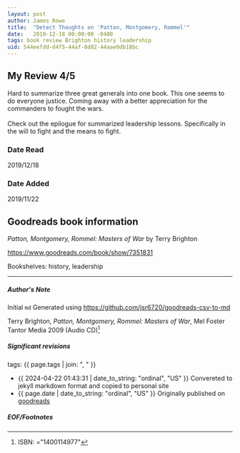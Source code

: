 ```yaml
---
layout: post
author: James Rowe
title:  "Detect Thoughts on 'Patton, Montgomery, Rommel'"
date:   2019-12-18 00:00:00 -0400
tags: book review Brighton history leadership
uid: 544eefdd-d4f5-44af-8d82-44aae0db18bc
---
```


<!-- highly dependent on how you personally use jekyll templates, and how you want this to show up -->
<!-- escape any jekyll keys with double brackets -->

## My Review 4/5

Hard to summarize three great generals into one book. This one seems to do everyone justice. Coming away with a better appreciation for the commanders to fought the wars.<br/><br/>Check out the epilogue for summarized leadership lessons. Specifically in the will to fight and the means to fight.

### Date Read
2019/12/18

### Date Added
2019/11/22

## Goodreads book information

*Patton, Montgomery, Rommel: Masters of War* by Terry Brighton

https://www.goodreads.com/book/show/7351831

Bookshelves: history, leadership

---

##### Author's Note

Initial `md` Generated using https://github.com/jsr6720/goodreads-csv-to-md

Terry Brighton, *Patton, Montgomery, Rommel: Masters of War*, Mel Foster Tantor Media 2009 (Audio CD)[^1]

##### Significant revisions

tags: {{ page.tags | join: ", " }} <!-- todo move this somewhere -->

- {{ 2024-04-22 01:43:31 | date_to_string: "ordinal", "US" }} Convereted to jekyll markdown format and copied to personal site
- {{ page.date | date_to_string: "ordinal", "US" }} Originally published on [goodreads](https://www.goodreads.com)

##### EOF/Footnotes

[^1]: ISBN: ="1400114977"